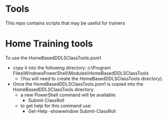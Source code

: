# Tools
This repo contains scripts that may be useful for trainers

# Home Training tools
To use the HomeBasedDDLSClassTools.psm1 
- copy it into the following directory: c:\Program Files\WindowsPowerShell\Modules\HomeBasedDDLSClassTools 
  - (You will need to create the HomeBasedDDLSClassTools directory). 
- Once the HomeBasedDDLSClassTools.psm1 is copied into the HomeBasedDDLSClassTools directory
  - a new PowerShell command will be available: 
    - Submit-ClassRoll
  - to get help for this command use: 
    - Get-Help -showwindow Submit-ClassRoll  

